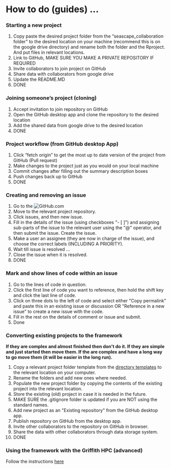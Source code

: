 # How to do (guides) ...

### Starting a new project

1. Copy paste the desired project folder from the “seascape_collaboration folder” to the desired location on your machine (recommend this is on the google drive directory) and rename both the folder and the Rproject. And put files in relevant locations.
2. Link to GitHub, MAKE SURE YOU MAKE A PRIVATE REPOSITORY IF REQUIRED
3. Invite collaborators to join project on GitHub
4. Share data with collaborators from google drive
5. Update the README.MD
6. DONE

### Joining someone’s project (cloning)

1. Accept invitation to join repository on GitHub
2. Open the GitHub desktop app and clone the repository to the desired location
3. Add the shared data from google drive to the desired location
4. DONE

### Project workflow (from GitHub desktop App)

1. Click “fetch origin” to get the most up to date version of the project from GitHub (Pull request)
2. Make changes to the project just as you would on your local machine
3. Commit changes after filling out the summary description boxes
4. Push changes back up to GitHub
5. DONE

### Creating and removing an issue

1. Go to the ![GitHub.com](https://github.com/)
2. Move to the relevant project repository.
3. Click issues, and then new issue.
4. Fill in the details of the issue (using checkboxes "- [ ]") and assigning sub-parts of the issue to the relevant user using the "\@" operator, and then submit the issue. Create the issue.
5. Make a user an assignee (they are now in charge of the issue), and choose the correct labels (INCLUDING A PRIORITY).
6. Wait till issue is resolved ...
7. Close the issue when it is resolved.
8. DONE

### Mark and show lines of code within an issue

1. Go to the lines of code in question.
2. Click the first line of code you want to reference, then hold the shift key and click the last line of code.
3. Click on three dots to the left of code and select either "Copy permalink" and paste this in an existing issue or discussion OR "Reference in a new issue" to create a new issue with the code.
4. Fill in the rest on the details of comment or issue and submit.
5. Done

### Converting existing projects to the framework

**If they are complex and almost finished then don't do it. If they are simple and just started then move them.
If the are complex and have a long way to go move them (it will be easier in the long run).**

1. Copy a relevant project folder template from the [directory templates](https://drive.google.com/drive/folders/1dCdiRN_8FS5AD5XSGm9nlPYaxtmwZXSE?usp=sharing) to the relevant location on your computer.
2. Rename the folders and add new ones where needed.
3. Populate the new project folder by copying the contents of the existing project into the relevant location.
4. Store the existing (old) project in case it is needed in the future.
5. MAKE SURE the .gitignore folder is updated if you are NOT using the standard names.
6. Add new project as an "Existing repository" from the GitHub desktop app.
7. Publish repository on GitHub from the desktop app.
8. Invite other collaborators to the repository on GitHub in browser.
9. Share the data with other collaborators through data storage system.
10. DONE

### Using the framework with the Griffith HPC (advanced)

Follow the instructions [here](https://github.com/seascape-models/seascape_collaboration/blob/master/Griffith_HPC_with_SCF.md)

